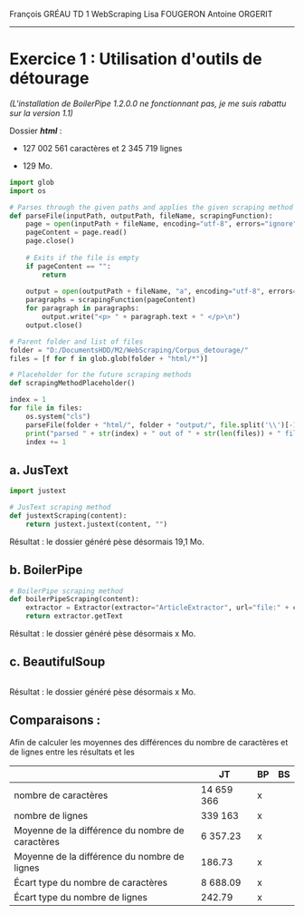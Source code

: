 François GRÉAU													TD 1 WebScraping
Lisa FOUGERON
Antoine ORGERIT

_________

# Exercice 1 : Utilisation d'outils de détourage

*(L'installation de BoilerPipe 1.2.0.0 ne fonctionnant pas, je me suis rabattu sur la version 1.1)*

Dossier ***html*** :

* 127 002 561 caractères et 2 345 719 lignes

* 129 Mo.

```python
import glob
import os

# Parses through the given paths and applies the given scraping method
def parseFile(inputPath, outputPath, fileName, scrapingFunction):
    page = open(inputPath + fileName, encoding="utf-8", errors="ignore")
    pageContent = page.read()
    page.close()
    
    # Exits if the file is empty
    if pageContent == "":
        return
    
    output = open(outputPath + fileName, "a", encoding="utf-8", errors="ignore")
    paragraphs = scrapingFunction(pageContent)
    for paragraph in paragraphs:
        output.write("<p> " + paragraph.text + " </p>\n")
    output.close()

# Parent folder and list of files
folder = "D:/DocumentsHDD/M2/WebScraping/Corpus_detourage/"
files = [f for f in glob.glob(folder + "html/*")]

# Placeholder for the future scraping methods
def scrapingMethodPlaceholder()

index = 1
for file in files: 
    os.system("cls")
    parseFile(folder + "html/", folder + "output/", file.split('\\')[-1], scrapingMethodPlaceholder)
    print("parsed " + str(index) + " out of " + str(len(files)) + " files")
    index += 1
```

## a. JusText

```python
import justext

# JusText scraping method
def justextScraping(content):
    return justext.justext(content, "")
```

Résultat : le dossier généré pèse désormais 19,1 Mo.

## b. BoilerPipe

```python
# BoilerPipe scraping method
def boilerPipeScraping(content):
    extractor = Extractor(extractor="ArticleExtractor", url="file:" + content)
    return extractor.getText
```

Résultat : le dossier généré pèse désormais x Mo.

## c. BeautifulSoup

```python

```

Résultat : le dossier généré pèse désormais x Mo.

## Comparaisons :

Afin de calculer les moyennes des différences du nombre de caractères et de lignes entre les résultats et les 

|                                                  | JT         | BP   | BS   |
| ------------------------------------------------ | ---------- | ---- | ---- |
| nombre de caractères                             | 14 659 366 | x    |      |
| nombre de lignes                                 | 339 163    | x    |      |
| Moyenne de la différence du nombre de caractères | 6 357.23   | x    |      |
| Moyenne de la différence du nombre de lignes     | 186.73     | x    |      |
| Écart type du nombre de caractères               | 8 688.09   | x    |      |
| Écart type du nombre de lignes                   | 242.79     | x    |      |



